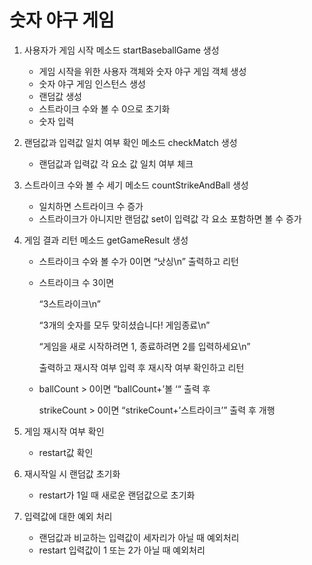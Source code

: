 # 숫자 야구 게임

1. 사용자가 게임 시작 메소드 startBaseballGame 생성
    - 게임 시작을 위한 사용자 객체와 숫자 야구 게임 객체 생성
    - 숫자 야구 게임 인스턴스 생성
    - 랜덤값 생성
    - 스트라이크 수와 볼 수 0으로 초기화
    - 숫자 입력
2. 랜덤값과 입력값 일치 여부 확인 메소드 checkMatch 생성
    - 랜덤값과 입력값 각 요소 값 일치 여부 체크
3. 스트라이크 수와 볼 수 세기 메소드 countStrikeAndBall 생성
    - 일치하면 스트라이크 수 증가
    - 스트라이크가 아니지만 랜덤값 set이 입력값 각 요소 포함하면 볼 수 증가
4. 게임 결과 리턴 메소드 getGameResult 생성
    - 스트라이크 수와 볼 수가 0이면 “낫싱\n” 출력하고 리턴
    - 스트라이크 수 3이면

      “3스트라이크\n”

      “3개의 숫자를 모두 맞히셨습니다! 게임종료\n”

      “게임을 새로 시작하려면 1, 종료하려면 2를 입력하세요\n”

      출력하고 재시작 여부 입력 후 재시작 여부 확인하고 리턴

    - ballCount > 0이면 “ballCount+’볼 ‘“ 출력 후

      strikeCount > 0이면 “strikeCount+’스트라이크’” 출력 후 개행

5. 게임 재시작 여부 확인
    - restart값 확인
6. 재시작일 시 랜덤값 초기화
    - restart가 1일 때 새로운 랜덤값으로 초기화
7. 입력값에 대한 예외 처리
    - 랜덤값과 비교하는 입력값이 세자리가 아닐 때 예외처리
    - restart 입력값이 1 또는 2가 아닐 때 예외처리